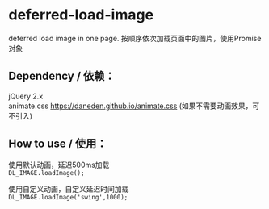 # deferred-load-image
deferred load image in one page. 按顺序依次加载页面中的图片，使用Promise对象

## Dependency / 依赖：
jQuery 2.x  
animate.css https://daneden.github.io/animate.css (如果不需要动画效果，可不引入)  

## How to use / 使用：  

使用默认动画，延迟500ms加载  
```DL_IMAGE.loadImage();  ```    


使用自定义动画，自定义延迟时间加载   
```DL_IMAGE.loadImage('swing',1000);  ```    
